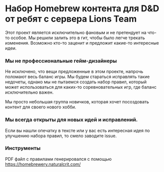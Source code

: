 # Набор Homebrew контента для D&D от ребят с сервера Lions Team
Этот проект является исключительно фановым и не претендует на что-то особое.
Мы решили залить это в гит, чтобы было легче трекать изменения. 
Возможно кто-то заценит и предложит какие-то интересные идеи. 

### Мы не профессиональные гейм-дизайнеры
Не исключено, что вещи предложенные в этом проекте, напрочь поломают весь баланс игры. Мы будем стараться исправлять
такие недочеты, однако мы не пытаемся создать набор правил, который может использоваться для каких-то соревновательных игр,
где баланс исключительно важен.

Мы просто небольшая группа новичков, которая хочет посоздовать контент для своего нового хобби.

### Мы всегда открыты для новых идей и исправлений.
Если вы нашли опечатку в тексте или у вас есть интересная идея по улучшению набора правил, то смело заводите issue.

### Инструменты
PDF файл с правилами генерировался с помощью https://homebrewery.naturalcrit.com/
